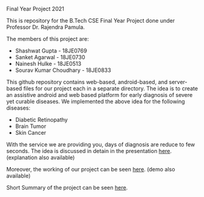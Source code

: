 Final Year Project 2021

This is repository for the B.Tech CSE Final Year Project done under Professor Dr. Rajendra Pamula.

The members of this project are:
- Shashwat Gupta - 18JE0769
- Sanket Agarwal - 18JE0730
- Nainesh Hulke - 18JE0513
- Sourav Kumar Choudhary - 18JE0833


This github repository contains web-based, android-based, and server-based files for our project each in a separate directory.
The idea is to create an assistive android and web based platform for early diagnosis of severe yet curable diseases.
We implemented the above idea for the following diseases:

- Diabetic Retinopathy
- Brain Tumor
- Skin Cancer

With the service we are providing you, days of diagnosis are reduce to few seconds. The idea is discussed in detain in the presentation [here](https://drive.google.com/drive/folders/1V0waZhdmw_7hfcNVcK-9XRqD7yzbMR3k?usp=sharing). (explanation also available)

Moreover, the working of our project can be seen [here](https://drive.google.com/drive/folders/1aa4TIJJUi5Bq5t08-TJ8JfWMK6eQG3RJ?usp=sharing). (demo also available)

Short Summary of the project can be seen [here](https://docs.google.com/document/d/125cGB5IVohVO9vYI9SibjgCqVdSYBJ3u/edit?usp=sharing&ouid=116222834378664197986&rtpof=true&sd=true).

